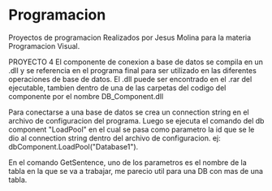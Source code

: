 # Programacion
Proyectos de programacion Realizados por Jesus Molina para la materia Programacion Visual.

PROYECTO 4
El componente de conexion a base de datos se compila en un .dll y se referencia en el programa final para ser utilizado en las diferentes operaciones de base de datos. El .dll puede ser encontrado en el .rar del ejecutable, tambien dentro de una de las carpetas del codigo del componente por el nombre DB_Component.dll

Para conectarse a una base de datos se crea un connection string en el archivo de configuracion del programa. Luego se ejecuta el comando del db component "LoadPool" en el cual se pasa como parametro la id que se le dio al connection string dentro del archivo de configuracion. ej: dbComponent.LoadPool("Database1").

En el comando GetSentence, uno de los parametros es el nombre de la tabla en la que se va a trabajar, me parecio util para una DB con mas de una tabla.
